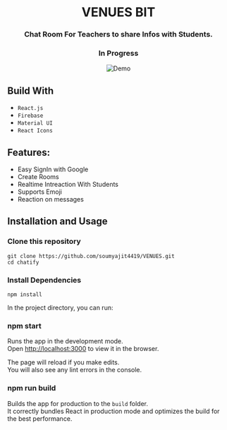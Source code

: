
<div align="center">

# VENUES BIT

###  Chat Room For Teachers to share Infos with Students.

### In Progress


<div align="center">
  <img alt="Demo" src="./Assets/venues.gif" />
</div>

</div>

## Build With

- `React.js`
- `Firebase`
- `Material UI`
- `React Icons`

## Features:

- Easy SignIn with Google
- Create Rooms
- Realtime Intreaction With Students
- Supports Emoji
- Reaction on messages

## Installation and Usage

### Clone this repository

`git clone https://github.com/soumyajit4419/VENUES.git` <br/>
`cd chatify`

### Install Dependencies

`npm install`

In the project directory, you can run:

### npm start

Runs the app in the development mode.\
Open [http://localhost:3000](http://localhost:3000) to view it in the browser.

The page will reload if you make edits.\
You will also see any lint errors in the console.

### npm run build

Builds the app for production to the `build` folder.\
It correctly bundles React in production mode and optimizes the build for the best performance.
